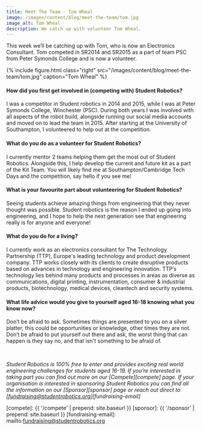 ```yaml
---
title: Meet The Team - Tom Wheal
image: /images/content/blog/meet-the-team/tom.jpg
image_alt: Tom Wheal
description: We catch up with volunteer Tom Wheal.
---
```


This week we’ll be catching up with Tom, who is now an Electronics Consultant. Tom competed in SR2014 and SR2015 as a part of team PSC from Peter Symonds College and is now a volunteer.

{% include figure.html
           class="right"
           src="/images/content/blog/meet-the-team/tom.jpg"
           caption="Tom Wheal" %}

#### How did you first get involved in (competing with) Student Robotics?

I was a competitor in Student robotics in 2014 and 2015, while I was at Peter Symonds College, Winchester (PSC). During both years I was involved with all aspects of the robot build, alongside running our social media accounts and moved on to lead the team in 2015. After starting at the University of Southampton, I volunteered to help out at the competition.

#### What do you do as a volunteer for Student Robotics?

​I currently mentor 2 teams helping them get the most out of Student Robotics. Alongside this, I help develop the current and future kit as a part of the Kit Team. You will likely find me at Southampton/Cambridge Tech Days and the competition, say hello if you see me!

#### What is your favourite part about volunteering for Student Robotics?

Seeing students achieve amazing things from engineering that they never thought was possible. Student robotics is the reason I ended up going into engineering, and I hope to help the next generation see that engineering really is for anyone and everyone!

#### What do you do for a living?

I currently work as an electronics consultant for The Technology Partnership (TTP), Europe's leading technology and product development company. TTP works closely with its clients to create disruptive products based on advances in technology and engineering innovation. TTP’s technology lies behind many products and processes in areas as diverse as communications, digital printing, instrumentation, consumer & industrial products, biotechnology, medical devices, cleantech and security systems.

#### What life advice would you give to yourself aged 16-18 knowing what you know now?

Don’t be afraid to ask. Sometimes things are presented to you on a silver platter, this could be opportunities or knowledge, other times they are not. Don’t be afraid to put yourself out there and ask, the worst thing that can happen is they say no, and that isn't something to be afraid of.

<br/>

_Student Robotics is 100% free to enter and provides exciting real world engineering challenges for students aged 16-19. If you’re interested in taking part you can find out more on our [Compete][compete] page. If your organisation is interested in sponsoring Student Robotics you can find all the information on our [Sponsor][sponsor] page or reach out direct to [fundraising@studentrobotics.org][fundraising-email]_

[compete]: {{ '/compete' | prepend: site.baseurl }}
[sponsor]: {{ '/sponsor' | prepend: site.baseurl }}
[fundraising-email]: mailto:fundraising@studentrobotics.org
